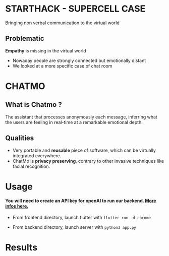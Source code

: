 # STARTHACK - SUPERCELL CASE

Bringing non verbal communication to the virtual world

## Problematic
**Empathy** is missing in the virtual world
- Nowaday people are strongly connected but emotionally distant
- We looked at a more specific case of chat room

# CHATMO

## What is Chatmo ?
The assistant that processes anonymously each message, inferring what the users are feeling in real-time at a remarkable emotional depth. 

## Qualities
- Very portable and **reusable** piece of software, which can be virtually integrated everywhere.
- ChatMo is **privacy preserving**, contrary to other invasive techniques like facial recognition.

# Usage

#### You will need to create an API key for openAI to run our backend. [More infos here.](https://beta.openai.com/overview)

- From frontend directory, launch flutter with `flutter run -d chrome`

- From backend directory, launch server with `python3 app.py`


# Results

